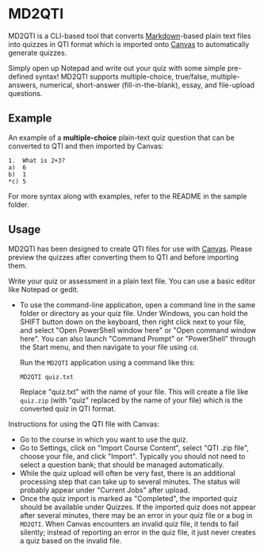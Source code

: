 # MD2QTI

MD2QTI is a CLI-based tool that converts [Markdown](https://daringfireball.net/projects/markdown/)-based plain text
files into quizzes in QTI format which is imported onto [Canvas](https://www.instructure.com/canvas/) to automatically generate quizzes.

Simply open up Notepad and write out your quiz with some simple pre-defined syntax!
MD2QTI supports multiple-choice, true/false, multiple-answers, numerical,
short-answer (fill-in-the-blank), essay, and file-upload questions. 


## Example

An example of a 
**multiple-choice** plain-text quiz question that can be converted to QTI and
then imported by Canvas:

```
1.  What is 2+3?
a)  6
b)  1
*c) 5
```

For more syntax along with examples, refer to the README in the sample folder.



## Usage

MD2QTI has been designed to create QTI files for use with
[Canvas](https://www.instructure.com/canvas/). Please preview the
quizzes after converting them to QTI and before importing them.

Write your quiz or assessment in a plain text file.  You can use a basic
editor like Notepad or gedit.


* To use the command-line application, open a command line in the same folder
  or directory as your quiz file.  Under Windows, you can hold the SHIFT
  button down on the keyboard, then right click next to your file, and select
  "Open PowerShell window here" or "Open command window here".  You can also
  launch "Command Prompt" or "PowerShell" through the Start menu, and then
  navigate to your file using `cd`.

  Run the `MD2QTI` application using a command like this:
  ```
  MD2QTI quiz.txt
  ```
  Replace "quiz.txt" with the name of your file.  This will create a file like
  `quiz.zip` (with "quiz" replaced by the name of your file) which is the
  converted quiz in QTI format.

Instructions for using the QTI file with Canvas:
  * Go to the course in which you want to use the quiz.
  * Go to Settings, click on "Import Course Content", select "QTI .zip file",
    choose your file, and click "Import".  Typically you should not need to
    select a question bank; that should be managed automatically.
  * While the quiz upload will often be very fast, there is an additional
    processing step that can take up to several minutes.  The status will
    probably appear under "Current Jobs" after upload.
  * Once the quiz import is marked as "Completed", the imported quiz should be
    available under Quizzes.  If the imported quiz does not appear after
    several minutes, there may be an error in your quiz file or a bug in
    `MD2QTI`.  When Canvas encounters an invalid quiz file, it tends to fail
    silently; instead of reporting an error in the quiz file, it just never
    creates a quiz based on the invalid file.





